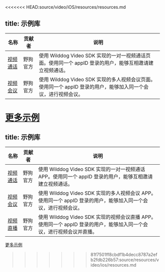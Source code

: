 <<<<<<< HEAD:source/video/iOS/resources/resources.md

title:  示例库
---


| 名称                                       | 贡献者  | 说明                                       |
| ---------------------------------------- | ---- | ---------------------------------------- |
| [视频通话](https://github.com/WildDogTeam/video-demo-ios-conversation) | 野狗官方 | 使用 Wilddog Video SDK 实现的一对一视频通话页面。使用同一个 appID 登录的用户，能够互相邀请建立视频通话。|
| [视频会议](https://github.com/WildDogTeam/video-demo-ios-conference) | 野狗官方 | 使用 Wilddog Video SDK 实现的多人视频会议页面。使用同一个 appID 登录的用户，能够加入同一个会议，进行视频会议。 |

[更多示例](https://github.com/WildDogTeam/awesome-wilddog)
=======

title:  示例库
---


| 名称                                       | 贡献者  | 说明                                       |
| ---------------------------------------- | ---- | ---------------------------------------- |
| [视频通话](https://github.com/WildDogTeam/video-demo-ios-conversation) | 野狗官方 | 使用 Wilddog Video SDK 实现的一对一视频通话 APP。使用同一个 appID 登录的用户，能够互相邀请建立视频通话。|
| [视频会议](https://github.com/WildDogTeam/video-demo-ios-conference) | 野狗官方 | 使用 Wilddog Video SDK 实现的多人视频会议 APP。使用同一个 appID 登录的用户，能够加入同一个会议，进行视频会议。 |
| [视频直播](https://github.com/WildDogTeam/video-demo-ios-meetingcast) | 野狗官方 | 使用 Wilddog Video SDK 实现的视频会议直播 APP。使用同一个 appID 登录的用户，能够加入同一个会议，进行视频会议并直播。 |

[更多示例](https://github.com/WildDogTeam/awesome-wilddog)
>>>>>>> 81f7501ff8cbdf1b4decc8787a2efb2fdb226b57:source/resources/video/ios/resources.md
